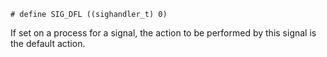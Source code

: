 ```
# define SIG_DFL ((sighandler_t) 0)
```

If set on a process for a signal, the action to be performed by this signal is the default action.
